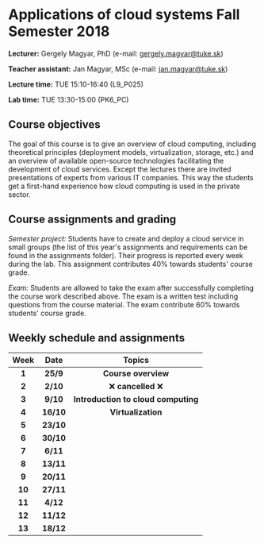 # Applications of cloud systems Fall Semester 2018

**Lecturer:** Gergely Magyar, PhD (e-mail: gergely.magyar@tuke.sk)

**Teacher assistant:** Jan Magyar, MSc (e-mail: jan.magyar@tuke.sk)

**Lecture time:** TUE 15:10-16:40 (L9_P025)

**Lab time:** TUE 13:30-15:00 (PK6_PC)

## Course objectives ##

The goal of this course is to give an overview of cloud computing, including theoretical principles (deployment models, virtualization, storage, etc.) and an overview of available open-source technologies facilitating the development of cloud services. Except the lectures there are invited presentations of experts from various IT companies. This way the students get a first-hand experience how cloud computing is used in the private sector.


## Course assignments and grading ##

*Semester project:* Students have to create and deploy a cloud service in small groups (the list of this year's assignments and requirements can be found in the assignments folder). Their progress is reported every week during the lab. This assignment contributes 40% towards students' course grade.

*Exam:* Students are allowed to take the exam after successfully completing the course work described above. The exam is a written test including questions from the course material. The exam contribute 60% towards students' course grade.

## Weekly schedule and assignments ##

| Week          | Date    | Topics | 
| :-----------: |:-------:| :----: | 
| **1**             | **25/9**    | **Course overview**  | 
| **2**             | **2/10**    | :x: **cancelled** :x:     | 
| **3**             | **9/10**    | **Introduction to cloud computing**     | 
| **4**             | **16/10**   | **Virtualization**     | 
| **5**             | **23/10**   |      |         
| **6**             | **30/10**   |      |          
| **7**             | **6/11**    |      |          
| **8**             | **13/11**   |      |          
| **9**             | **20/11**   |      |          
| **10**            | **27/11**   |      |          
| **11**            | **4/12**    |      |          
| **12**            | **11/12**   |      |          
| **13**            | **18/12**   |      |          
